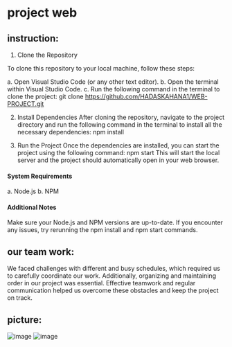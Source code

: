 # project web
## instruction:
1. Clone the Repository

To clone this repository to your local machine, follow these steps:

 a. Open Visual Studio Code (or any other text editor).
 b. Open the terminal within Visual Studio Code.
 c. Run the following command in the terminal to clone the project: git clone https://github.com/HADASKAHANA1/WEB-PROJECT.git

2. Install Dependencies
After cloning the repository, navigate to the project directory and run the following command in the terminal to install all the necessary dependencies: npm install

3. Run the Project
Once the dependencies are installed, you can start the project using the following command: npm start
This will start the local server and the project should automatically open in your web browser.

#### System Requirements
 a. Node.js
 b. NPM
#### Additional Notes
Make sure your Node.js and NPM versions are up-to-date.
If you encounter any issues, try rerunning the npm install and npm start commands.


## our team work:
We faced challenges with different and busy schedules, which required us to carefully coordinate our work.
Additionally, organizing and maintaining order in our project was essential.
Effective teamwork and regular communication helped us overcome these obstacles and keep the project on track.

## picture:
![image](https://github.com/user-attachments/assets/163519ee-1741-4ae9-bf04-f6ddb458a2ef)
![image](https://github.com/user-attachments/assets/bc60d6ba-82bc-44ca-b4df-13412018f39b)


